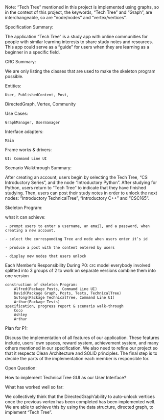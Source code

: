 Note: “Tech Tree” mentioned in this project is implemented using graphs, so in the context of this project, the keywords, “Tech Tree” and “Graph”, are interchangeable, so are “node/nodes” and “vertex/vertices”.

Specification Summary:

The application “Tech Tree” is a study app with online communities for people with similar learning interests to share study notes and resources. This app could serve as a “guide” for users when they are learning as a beginner in a specific field.

CRC Summary:

We are only listing the classes that are used to make the skeleton program possible.

Entities:

	User, PublishedContent, Post, 
DirectedGraph, Vertex, Community

Use Cases:

	GraphManager, Usermanager

Interface adapters:

	Main

Frame works & drivers:

	UI: Command Line UI

Scenario Walkthrough Summary:

After creating an account, users begin by selecting the Tech Tree, “CS Introductory Series”, and the node “Introductory Python”. After studying for Python, users return to “Tech Tree” to indicate that they have finished studying. Then, users can post their study notes in order to unlock the next nodes: “Introductory TechnicalTree”, “Introductory C++” and “CSC165”.

Skeleton Program:

what it can achieve:

	- prompt users to enter a username, an email, and a password, when creating a new account.
	
	- select the corresponding Tree and node when users enter it’s id
	
	- produce a post with the content entered by users
	
	- display new nodes that users unlock
	
Each Member’s Responsibility During P0:
	crc model
		everybody involved
		splitted into 3 groups of 2 to work on separate versions
		combine them into one version

	construction of skeleton Program:
		Alfred(Package Posts, Command Line UI)
		David(Package Graph, Posts, Tests, TechnicalTree)
		SuTong(Package TechnicalTree, Command Line UI)
		Arthur(Package Tests)
	specification, progress report & scenario walk-through
		Coco
		Ashley
		Arthur

Plan for P1:

Discuss the implementation of all features of our application. These features include, users’ own spaces, reward system, achievement system, and many others mentioned in our specification. We also need to refine our project so that it respects Clean Architecture and SOLID principles. The final step is to decide the parts of the implementation each member is responsible for.

Open Question:

How to implement TechnicalTree GUI as our User Interface?

What has worked well so far:

We collectively think that the DirectedGraph’ability to auto-unlock vertices once the previous vertex has been completed has been implemented well. We are able to achieve this by using the data structure, directed graph, to implement “Tech Tree”. 
